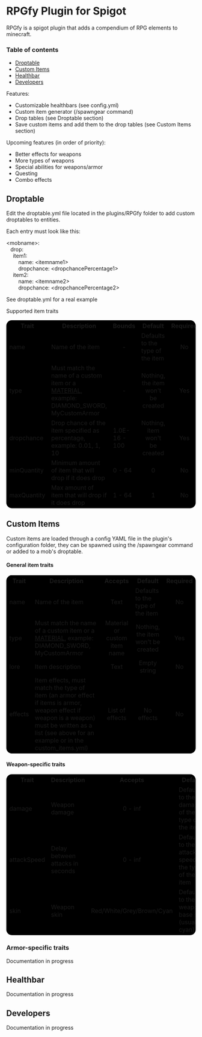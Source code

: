 # RPGfy Plugin for Spigot

RPGfy is a spigot plugin that adds a compendium of RPG elements to minecraft.

### Table of contents
- [Droptable](#droptable)
- [Custom Items](#custom-items)
- [Healthbar](#healthbar)
- [Developers](#developers)

Features: 
* Customizable healthbars (see config.yml)
* Custom item generator (/spawngear command)
* Drop tables (see Droptable section)
* Save custom items and add them to the drop tables (see Custom Items section)

Upcoming features (in order of priority):
* Better effects for weapons
* More types of weapons
* Special abilities for weapons/armor
* Questing
* Combo effects


## Droptable

Edit the droptable.yml file located in the plugins/RPGfy folder to
add custom droptables to entities.

Each entry must look like this:

\<mobname>:<br>&ensp;
    drop:<br>&ensp;&ensp;
        item1:<br> &ensp;&ensp;&ensp;&ensp;
            name: \<itemname1><br>&ensp;&ensp;&ensp;&ensp;
            dropchance: \<dropchancePercentage1><br>&ensp;&ensp;
        item2:<br>&ensp;&ensp;&ensp;&ensp;
            name: \<itemname2><br>&ensp;&ensp;&ensp;&ensp;
            dropchance: \<dropchancePercentage2>

See droptable.yml for a real example

Supported item traits

<table style="border-radius: 15px; background-color: #000000">
    <tr>
        <th>Trait</th>
        <th>Description</th>
        <th>Bounds</th>
        <th>Default</th>
        <th>Required</th>
    </tr>
    <tr>
        <td>name</td>
        <td>Name of the item</td>
        <td style="text-align: center;">-</td>
        <td>Defaults to the type of the item</td>
        <td style="text-align: center;">No</td>
    </tr>
    <tr>
        <td>type</td>
        <td>Must match the name of a custom item
        or a <a href="https://hub.spigotmc.org/javadocs/bukkit/org/bukkit/Material.html">MATERIAL</a>, example: DIAMOND_SWORD, MyCustomArmor</td>
        <td style="text-align: center;">-</td>
        <td style="text-align: center;">Nothing, the item won't be created</td>    
        <td style="text-align: center;">Yes</td>
    </tr>
    <tr>
        <td>dropchance</td>
        <td>Drop chance of the item specified as percentage, example: 0.01, 1, 10</td>
        <td>1.0E-16 - 100</td>
        <td style="text-align: center;">Nothing, item won't be created</td>    
        <td style="text-align: center;">Yes</td>
    </tr>
    <tr>
        <td>minQuantity</td>
        <td>Minimum amount of item that will drop if it does drop</td>
        <td>0 - 64</td>
        <td style="text-align: center;">0</td>    
        <td style="text-align: center;">No</td>
    </tr>
    <tr>
        <td>maxQuantity</td>
        <td>Max amount of item that will drop if it does drop</td>
        <td>1 - 64</td>
        <td style="text-align: center;">1</td>    
        <td style="text-align: center;">No</td>
    </tr>
</table>

## Custom Items

Custom items are loaded through a config YAML file in the plugin's configuration folder,
they can be spawned using the /spawngear command or added to a mob's droptable.

#### General item traits 

<table style="border-radius: 15px; background-color: #000000">
    <tr>
        <th>Trait</th>
        <th>Description</th>
        <th>Accepts</th>
        <th>Default</th>
        <th>Required</th>
    </tr>
    <tr>
        <td>name</td>
        <td>Name of the item</td>
        <td style="text-align: center;">Text</td>
        <td>Defaults to the type of the item</td>
        <td style="text-align: center;">No</td>
    </tr>
    <tr>
        <td>type</td>
        <td>Must match the name of a custom item
        or a <a href="https://hub.spigotmc.org/javadocs/bukkit/org/bukkit/Material.html">MATERIAL</a>, example: DIAMOND_SWORD, MyCustomArmor</td>
        <td style="text-align: center;">Material or custom item name</td>
        <td style="text-align: center;">Nothing, the item won't be created</td>    
        <td style="text-align: center;">Yes</td>
    </tr>
    <tr>
        <td>lore</td>
        <td>Item description</td>
        <td style="text-align: center;">Text</td>
        <td style="text-align: center;">Empty string</td>    
        <td style="text-align: center;">No</td>
    <tr>
        <td>effects</td>
        <td>Item effects, must match the type of item (an armor effect if items is armor, weapon effect if weapon is a weapon)
        must be written as a list (see above for an example or in the custom_items.yml)
        </td>
        <td style="text-align: center;">List of effects</td>
        <td style="text-align: center;">No effects</td>    
        <td style="text-align: center;">No</td>
    </tr>
</table>

#### Weapon-specific traits

<table style="border-radius: 15px; background-color: #000000">
    <tr>
        <th>Trait</th>
        <th>Description</th>
        <th>Accepts</th>
        <th>Default</th>
        <th>Required</th>
    </tr>
    <tr>
        <td>damage</td>
        <td>Weapon damage</td>
        <td style="text-align: center;">0 - inf</td>
        <td>Defaults to the damage of the type of the item</td>
        <td style="text-align: center;">No</td>
    </tr>
    <tr>
        <td>attackSpeed</td>
        <td>Delay between attacks in seconds</td>
        <td style="text-align: center;">0 - inf</td>
        <td>Defaults to the attack speed of the type of the item</td>
        <td style="text-align: center;">No</td>
    </tr>
    <tr>
        <td>skin</td>
        <td>Weapon skin</td>
        <td style="text-align: center;">Red/White/Grey/Brown/Cyan</td>
        <td>Defaults to the weapon's base skin (usually cyan)</td>
        <td style="text-align: center;">No</td>
    </tr>
    
</table>

### Armor-specific traits

Documentation in progress

## Healthbar

Documentation in progress

## Developers

Documentation in progress